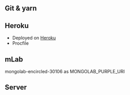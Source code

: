 ## Git & yarn

## Heroku

+ Deployed on [Heroku](https://afternoon-temple-54496.herokuapp.com)
+ Procfile

## mLab
mongolab-encircled-30106 as MONGOLAB_PURPLE_URI

## Server